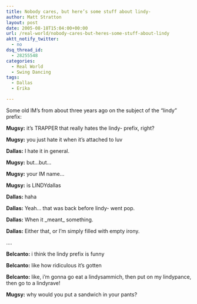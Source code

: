 ```yaml
---
title: Nobody cares, but here’s some stuff about lindy-
author: Matt Stratton
layout: post
date: 2005-08-18T15:04:00+00:00
url: /real-world/nobody-cares-but-heres-some-stuff-about-lindy
aktt_notify_twitter:
  - no
dsq_thread_id:
  - 28255548
categories:
  - Real World
  - Swing Dancing
tags:
  - Dallas
  - Erika

---
```

Some old IM&#8217;s from about three years ago on the subject of the &#8220;lindy&#8221; prefix:

 **Mugsy:** it&#8217;s TRAPPER that really hates the lindy- prefix, right?
  
**Mugsy:** you just hate it when it&#8217;s attached to luv
  
**Dallas:** I hate it in general.
  
**Mugsy:** but&#8230;but&#8230;
  
**Mugsy:** your IM name&#8230;
  
**Mugsy:** is LINDYdallas
  
**Dallas:** haha
  
**Dallas:** Yeah&#8230; that was back before lindy- went pop.
  
**Dallas:** When it \_meant\_ something.
  
**Dallas:** Either that, or I&#8217;m simply filled with empty irony.

&#8230;.

 **Belcanto:** i think the lindy prefix is funny
  
**Belcanto:** like how ridiculous it&#8217;s gotten
  
**Belcanto:** like, i&#8217;m gonna go eat a lindysammich, then put on my lindypance, then go to a lindyrave!
  
**Mugsy:** why would you put a sandwich in your pants?